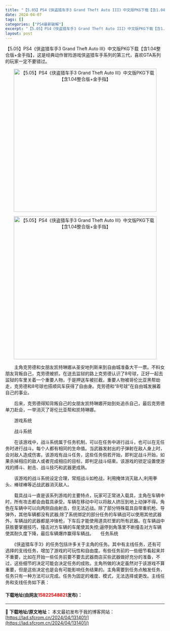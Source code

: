 ```yaml
---
title: "【5.05】PS4《侠盗猎车手3 Grand Theft Auto III》中文版PKG下载【含1.04整合版+金手指】"
date: 2024-04-07
tags: []
categories: ["PS4最新破解"]
excerpt: "【5.05】PS4《侠盗猎车手3 Grand Theft Auto III》中文版PKG下载【含1.04整合版+金手指】，这是经典动作冒险游戏侠盗猎车手系列的第三代，喜欢GTA系列的玩家一定不要错过。 　　主角克劳德和女朋友凯特琳娜从圣安地列斯来到自由城准备大干一票。不料女朋友背叛自己，克劳德被抓，&hellip;"
layout: post
---
```


 <p>【5.05】PS4《侠盗猎车手3 Grand Theft Auto III》中文版PKG下载【含1.04整合版+金手指】，这是经典动作冒险游戏侠盗猎车手系列的第三代，喜欢GTA系列的玩家一定不要错过。</p> <p align="center"><img align="" border="0" src="https://lad.sfcrom.cn/wp-content/uploads/2024/04/20240407_661289adf2e70.webp" width="451" alt="【5.05】PS4《侠盗猎车手3 Grand Theft Auto III》中文版PKG下载【含1.04整合版+金手指】" /></p> <p align="center"><img align="" border="0" src="https://lad.sfcrom.cn/wp-content/uploads/2024/04/20240407_661289ae5405b.webp" width="451" alt="【5.05】PS4《侠盗猎车手3 Grand Theft Auto III》中文版PKG下载【含1.04整合版+金手指】" /></p> <p>　　主角克劳德和女朋友凯特琳娜从圣安地列斯来到自由城准备大干一票。不料女朋友背叛自己，克劳德被抓，在送去监狱的路上克劳德认识了8号球，正好一起去监狱的车里关着一个重要人物，于是押送车被拦截，重要人物被哥伦比亚黑帮劫走，克劳德和8号球也搭顺风车获得了自由身。克劳德和&ldquo;8号球&rdquo;在自由城发展着自己的事业。</p> <p>　　后来，克劳德得知背叛自己的女朋友凯特琳娜开始到处追杀自己，最后克劳德单刀赴会，一举消灭了哥伦比亚帮和凯特琳娜。</p> <p>　　游戏系统</p> <p>　　战斗系统</p> <p>　　在该游戏中，战斗系统属于任务机制，可以在任务中进行战斗，也可以在无任务时进行战斗。每个人都有相同的生命值。当武器发射出的子弹射在敌人身上时，会对敌人造成伤害。该游戏有战斗任务，这些任务倘若开始，即判定战斗开始，如果杀掉相应的敌人或者完成相应的目标，即判定战斗结束。该游戏的锁定设置使游戏的搏斗、射击、战斗技巧和武器更成熟。</p> <p>　　该游戏的战斗系统设定合理，常规战斗如枪战，利用掩体消灭敌人;利用拳头、棒球棒等近战武器消灭敌人。</p> <p>　　载具战斗一直是该系列游戏的主要特点，玩家可正常进入载具，主角在车辆中时，所有攻击都会由载具承受。车辆在移动中可以将敌人挤压到地上动弹不得。角色在车辆中可以向两侧自由射击，但无法近战。除了部分特殊载具自带重机枪、导弹外，其他车辆都没有武器;除了系统绑定的部分任务的车辆战可以使用其他武器外，车辆战的武器都是冲锋枪，下车后才能使用道具栏里的所有武器。在车辆战中获胜要掌握技巧，撞击对方车辆的车尾使其失控;逼停到角落里不断撞击对方车辆使其耐久度下降，最后车辆爆炸赢得车辆战。　　任务系统</p> <p>　　《侠盗猎车手3》的任务包括许多关于主角的任务。其中有主线任务，还有可选择的支线任务，增加了游戏的可玩性和自由度。有些任务前的一些细节看起来并不重要，比如在开始一些任务前要不要去武器商店买些武器做好充分的准备，不过，这些细节的决定可能会决定任务的成败。主角所做的决定虽然对于该游戏不算重要，但是这些决定也是会有可能影响任务结果的。主角需要到任务点触发任务，任务只有一种方法可以完成。任务为固定的难度、模式，无法选择或更改。主线任务和支线任务如下表：</p> <p><h4>下载地址(由网友<font color="red">15822548821</font>发布)：</h4></p> 

---
📖 **下载地址/原文地址：** 本文最初发布于我的博客网站：[https://lad.sfcrom.cn/2024/04/131401/](https://lad.sfcrom.cn/2024/04/131401/)
